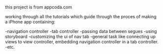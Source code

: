this project is from appcoda.com

working through all the tutorials which guide through the proces of making a iPhone app containing:

-navigation controller
-tab controller
-passing data between segues
-using storyboard
-customizing the ui of nav tab
-general task like connecting up views to view controller, embedding navigation
controller in a tab controller.
-etc.
